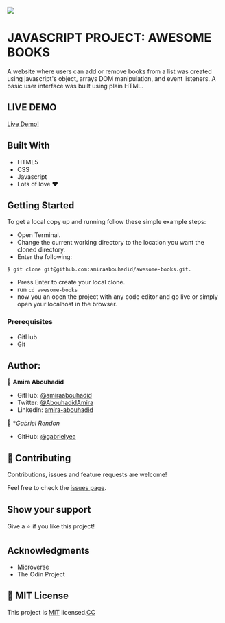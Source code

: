 ![](https://img.shields.io/badge/Microverse-blueviolet)

# JAVASCRIPT PROJECT: AWESOME BOOKS
A website where users can add or remove books from a list was created using javascript's object, arrays DOM manipulation, and event listeners. A basic user interface was built using plain HTML.

## LIVE DEMO
[Live Demo!](https://microverse-awesome-books.netlify.app/)

## Built With
- HTML5
- CSS
- Javascript
- Lots of love :heart:

## Getting Started
To get a local copy up and running follow these simple example steps:
- Open Terminal.
- Change the current working directory to the location you want the cloned directory.
- Enter the following:
```
$ git clone git@github.com:amiraabouhadid/awesome-books.git.

```
- Press Enter to create your local clone.
- run ```cd awesome-books```
- now you an open the project with any code editor and go live or simply open your localhost in the browser.


### Prerequisites
- GitHub
- Git

## Author:

 👤 **Amira Abouhadid**

 - GitHub: [@amiraabouhadid](https://github.com/amiraabouhadid)
 - Twitter: [@AbouhadidAmira](https://twitter.com/AbouhadidAmira)
 - LinkedIn: [amira-abouhadid](https://www.linkedin.com/in/amira-abouhadid/)

 👤 **Gabriel Rendon*

 - GitHub: [@gabrielyea](https://github.com/gabrielyea)

## 🤝 Contributing

Contributions, issues and feature requests are welcome!

Feel free to check the [issues page](https://github.com/amiraabouhadid/awesome-books/issues).

## Show your support

Give a ⭐️ if you like this project!

## Acknowledgments

- Microverse
- The Odin Project

## 📝 MIT License


This project is [MIT](https://mit-license.org/) licensed.[CC](https://creativecommons.org/licenses/by-nc/4.0/)
